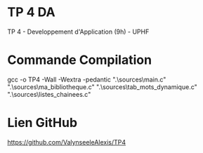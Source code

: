 # TP 4 DA
TP 4 - Developpement d'Application (9h) - UPHF

# Commande Compilation
gcc -o TP4 -Wall -Wextra -pedantic ".\sources\main.c" ".\sources\ma_bibliotheque.c" ".\sources\tab_mots_dynamique.c" ".\sources\listes_chainees.c"

# Lien GitHub
https://github.com/ValynseeleAlexis/TP4

